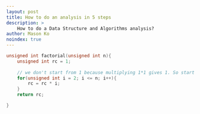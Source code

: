 ```yaml
---
layout: post
title: How to do an analysis in 5 steps
description: >
    How to do a Data Structure and Algorithms analysis?
author: Mason Ko
noindex: true
---
```

<!-- mk_log: "I'm writing this document manully, not by command or anything -->


~~~cpp
unsigned int factorial(unsigned int n){
    unsigned int rc = 1;
    
    // we don't start from 1 because multiplying 1*1 gives 1. So start from 2
    for(unsigned int i = 2; i <= n; i++){
        rc = rc * i;
    }
    return rc;

}
~~~